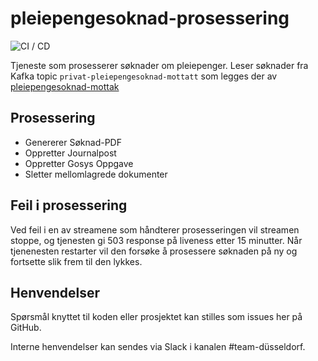 # pleiepengesoknad-prosessering
![CI / CD](https://github.com/navikt/pleiepengesoknad-prosessering/workflows/CI%20/%20CD/badge.svg)

Tjeneste som prosesserer søknader om pleiepenger.
Leser søknader fra Kafka topic `privat-pleiepengesoknad-mottatt` som legges der av [pleiepengesoknad-mottak](https://github.com/navikt/pleiepengesoknad-mottak)

## Prosessering
- Genererer Søknad-PDF
- Oppretter Journalpost
- Oppretter Gosys Oppgave
- Sletter mellomlagrede dokumenter

## Feil i prosessering
Ved feil i en av streamene som håndterer prosesseringen vil streamen stoppe, og tjenesten gi 503 response på liveness etter 15 minutter.
Når tjenenesten restarter vil den forsøke å prosessere søknaden på ny og fortsette slik frem til den lykkes.

## Henvendelser
Spørsmål knyttet til koden eller prosjektet kan stilles som issues her på GitHub.

Interne henvendelser kan sendes via Slack i kanalen #team-düsseldorf.
